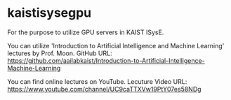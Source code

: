 # kaistisysegpu
For the purpose to utilize GPU servers in KAIST ISysE. 

You can utilize 'Introduction to Artificial Intelligence and Machine Learning' lectures by Prof. Moon.
GitHub URL: https://github.com/aailabkaist/Introduction-to-Artificial-Intelligence-Machine-Learning


You can find online lectures on YouTube.
Lecuture Video URL: https://www.youtube.com/channel/UC9caTTXVw19PtY07es58NDg

